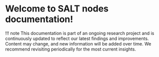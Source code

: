 # Welcome to SALT nodes documentation!

!!! note
    This documentation is part of an ongoing research project and is continuously updated to reflect our latest findings and improvements. Content may change, and new information will be added over time. We recommend revisiting periodically for the most current insights.
